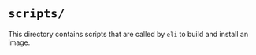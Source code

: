# `scripts/`

This directory contains scripts that are called by `eli` to build and install an image.